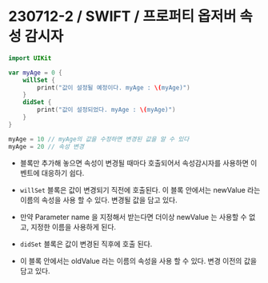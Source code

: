 # 230712-2 / SWIFT / 프로퍼티 옵저버 속성 감시자
```swift
import UIKit

var myAge = 0 {
    willSet {
        print("값이 설정될 예정이다. myAge : \(myAge)")
    }
    didSet {
        print("값이 설정되었다. myAge : \(myAge)")
    }
}

myAge = 10 // myAge의 값을 수정하면 변경된 값을 알 수 있다
myAge = 20 // 속성 변경
```
- 블록만 추가해 놓으면 속성이 변경될 때마다 호출되어서 속성감시자를 사용하면 이벤트에 대응하기 쉽다.

-  `willSet` 블록은 값이 변경되기 직전에 호출된다. 이 블록 안에서는 newValue 라는 이름의 속성을 사용 할 수 있다. 변경될 값을 담고 있다.

- 만약 Parameter name 을 지정해서 받는다면 더이상 newValue 는 사용할 수 없고, 지정한 이름을 사용하게 된다.

- `didSet` 블록은  값이 변경된 직후에 호출 된다.

- 이 블록 안에서는 oldValue 라는 이름의 속성을 사용 할 수 있다. 변경 이전의 값을 담고 있다.
 